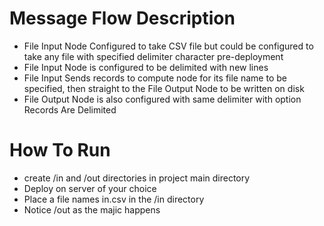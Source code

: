 # Message Flow Description
- File Input Node Configured to take CSV file but could be configured to take any file with specified delimiter character pre-deployment
- File Input Node is configured to be delimited with new lines
- File Input Sends records to compute node for its file name to be specified, then straight to the File Output Node to be written on disk
- File Output Node is also configured with same delimiter with option Records Are Delimited

# How To Run
- create /in and /out directories in project main directory
- Deploy on server of your choice 
- Place a file names in.csv in the /in directory
- Notice /out as the majic happens